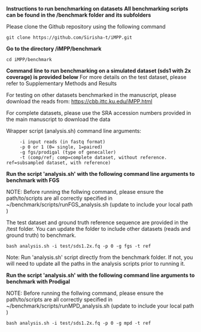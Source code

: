__Instructions to run benchmarking on datasets__
__All benchmarking scripts can be found in the /benchmark folder and its subfolders__

Please clone the Github repository using the following command
```
git clone https://github.com/Sirisha-t/iMPP.git
```
__Go to the directory /iMPP/benchmark__
```
cd iMPP/benchmark
```

__Command line to run benchmarking on a simulated dataset (sds1 with 2x coverage) is provided below__
For more details on the test dataset, please refer to Supplementary Methods and Results

For testing on other datasets benchmarked in the manuscript, please download the reads from: https://cbb.ittc.ku.edu/iMPP.html

For complete datasets, please use the SRA accession numbers provided in the main manuscript to download the data

Wrapper script (analysis.sh) command line arguments:
```
     -i input reads (in fastq format)
     -p 0 or 1 (0= single, 1=paired)
     -g fgs/prodigal (type of genecaller)
     -t (comp/ref; comp=complete dataset, without reference. ref=subsampled dataset, with reference)
```

__Run the script 'analysis.sh' with the following command line arguments to benchmark with FGS__

NOTE: Before running the follwing command, please ensure the path/to/scripts are all correctly specified in ~/benchmark/scripts/runFGS_analysis.sh (update to include your local path )

The test dataset and ground truth reference sequence are provided in the /test folder. You can update the folder to include other datasets (reads and ground truth) to benchmark. 
```
bash analysis.sh -i test/sds1.2x.fq -p 0 -g fgs -t ref
```
Note: Run 'analysis.sh' script directly from the benchmark folder. If not, you will need to update all the paths in the analysis scripts prior to running it. 

__Run the script 'analysis.sh' with the following command line arguments to benchmark with Prodigal__

NOTE: Before running the follwing command, please ensure the path/to/scripts are all correctly specified in ~/benchmark/scripts/runMPD_analysis.sh (update to include your local path )
```
bash analysis.sh -i test/sds1.2x.fq -p 0 -g mpd -t ref
```



